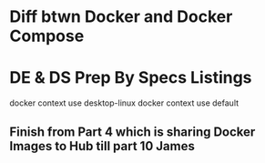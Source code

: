 # Diff btwn Docker and Docker Compose
# DE & DS Prep By Specs Listings

docker context use desktop-linux
docker context use default


## Finish from Part 4 which is sharing Docker Images to Hub till part 10 James